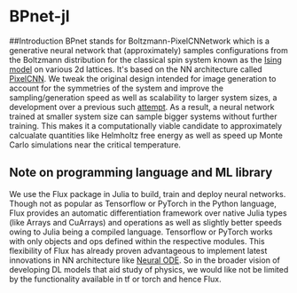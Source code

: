 # BPnet-jl
##Introduction
BPnet stands for Boltzmann-PixelCNNetwork which is a generative neural network that (approximately) samples configurations from the Boltzmann distribution for the classical spin system known as the [Ising model](https://en.wikipedia.org/wiki/Ising_model) on various 2d lattices. It's based on the NN architecture called [PixelCNN](https://arxiv.org/abs/1606.05328). We tweak the original design intended for image generation to account for the symmetries of the system and improve the sampling/generation speed as well as scalability to larger system sizes, a development over a previous such [attempt](https://journals.aps.org/prl/abstract/10.1103/PhysRevLett.122.080602). As a result, a neural network trained at smaller system size can sample bigger systems without further training. This makes it a computationally viable candidate to approximately calcualate quantities like Helmholtz free energy as well as speed up Monte Carlo simulations near the critical temperature.

## Note on programming language and ML library
We use the Flux package in Julia to build, train and deploy neural networks. Though not as popular as Tensorflow or PyTorch in the Python language, Flux provides an automatic differentiation framework over native Julia types (like Arrays and CuArrays) and operations as well as slightly better speeds owing to Julia being a compiled language. Tensorflow or PyTorch works with only objects and ops defined within the respective modules. This flexibility of Flux has already proven advantageous to implement latest innovations in NN architecture like [Neural ODE](https://julialang.org/blog/2019/01/fluxdiffeq/). So in the broader vision of developing DL models that aid study of physics, we would like not be limited by the functionality available in tf or torch and hence Flux.
